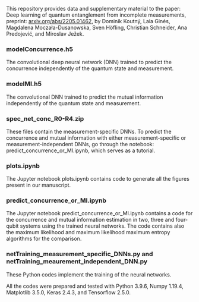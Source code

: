 This repository provides data and supplementary material to the paper: Deep learning of quantum entanglement from incomplete measurements, preprint:  <a href="https://arxiv.org/abs/2205.01462">arxiv.org/abs/2205.01462</a>, by Dominik Koutný, Laia Ginés, Magdalena Moczała-Dusanowska, Sven Höfling, Christian Schneider, Ana Predojević, and Miroslav Ježek.

<h3>
modelConcurrence.h5
</h3>
The convolutional deep neural network (DNN) trained to predict the concurrence independently of the quantum state and measurement.

<h3>
modelMI.h5
</h3>
The convolutional DNN trained to predict the mutual information independently of the quantum state and measurement.

<h3>
spec_net_conc_R0-R4.zip
</h3>
These files contain the measurement-specific DNNs. To predict the concurrence and mutual information with either measurement-specific or measurement-independent DNNs, go through the notebook: predict_concurrence_or_MI.ipynb, which serves as a tutorial.

<h3>
plots.ipynb
</h3>
The Jupyter notebook plots.ipynb contains code to generate all the figures present in our manuscript. 

<h3>
predict_concurrence_or_MI.ipynb
</h3>
The Jupyter notebook predict_concurrence_or_MI.ipynb contains a code for the concurrence and mutual information estimation
in two, three and four-qubit systems using the trained neural networks. The code contains also the maximum likelihood and maximum likelihood maximum entropy algorithms  for the comparison.

<h3>
netTraining_measurement_specific_DNNs.py and netTraining_meaurement_independent_DNN.py
</h3>

These Python codes implement the training of the neural networks.

All the codes were prepared and tested with Python 3.9.6, Numpy 1.19.4, Matplotlib 3.5.0, Keras 2.4.3, and Tensorflow 2.5.0.
